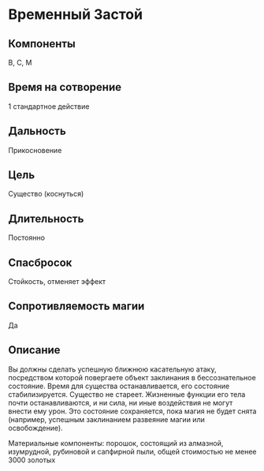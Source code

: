 # Временный Застой

## Компоненты
В, С, М

## Время на сотворение
1 стандартное действие

## Дальность
Прикосновение

## Цель
Существо (коснуться)

## Длительность
Постоянно

## Спасбросок
Стойкость, отменяет эффект

## Сопротивляемость магии
Да

## Описание
Вы должны сделать успешную ближнюю касательную атаку, посредством которой повергаете объект заклинания в бессознательное состояние. Время для существа останавливается, его состояние стабилизируется. Существо не стареет. Жизненные функции его тела почти останавливаются, и ни сила, ни иные воздействия не могут внести ему урон. Это состояние сохраняется, пока магия не будет снята (например, успешным заклинанием развеяние магии или освобождение).

Материальные компоненты: порошок, состоящий из алмазной, изумрудной, рубиновой и сапфирной пыли, общей стоимостью не менее 3000 золотых